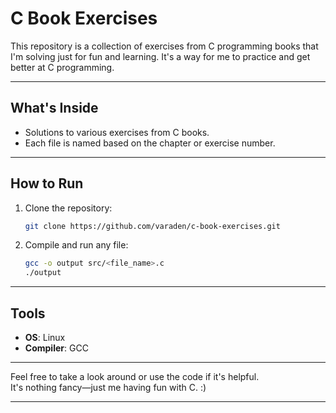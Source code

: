 # C Book Exercises

This repository is a collection of exercises from C programming books that I'm solving just for fun and learning. It's a way for me to practice and get better at C programming.

---

## What's Inside

- Solutions to various exercises from C books.  
- Each file is named based on the chapter or exercise number.

---

## How to Run

1. Clone the repository:
   ```bash
   git clone https://github.com/varaden/c-book-exercises.git
   ```
2. Compile and run any file:
   ```bash
   gcc -o output src/<file_name>.c
   ./output
   ```

---

## Tools

- **OS**: Linux  
- **Compiler**: GCC  

---

Feel free to take a look around or use the code if it's helpful.  
It's nothing fancy—just me having fun with C. :)

---
